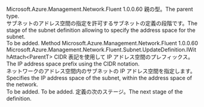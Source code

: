<Type Name="IWithAddressPrefix&lt;ParentT&gt;" FullName="Microsoft.Azure.Management.Network.Fluent.Subnet.UpdateDefinition.IWithAddressPrefix&lt;ParentT&gt;">
  <TypeSignature Language="C#" Value="public interface IWithAddressPrefix&lt;ParentT&gt;" />
  <TypeSignature Language="ILAsm" Value=".class public interface auto ansi abstract IWithAddressPrefix`1&lt;ParentT&gt;" />
  <TypeSignature Language="DocId" Value="T:Microsoft.Azure.Management.Network.Fluent.Subnet.UpdateDefinition.IWithAddressPrefix`1" />
  <TypeSignature Language="VB.NET" Value="Public Interface IWithAddressPrefix(Of ParentT)" />
  <TypeSignature Language="F#" Value="type IWithAddressPrefix&lt;'ParentT&gt; = interface" />
  <AssemblyInfo>
    <AssemblyName>Microsoft.Azure.Management.Network.Fluent</AssemblyName>
    <AssemblyVersion>1.0.0.60</AssemblyVersion>
  </AssemblyInfo>
  <TypeParameters>
    <TypeParameter Name="ParentT" />
  </TypeParameters>
  <Interfaces />
  <Docs>
    <typeparam name="ParentT"><span data-ttu-id="3ae2e-101">親の型。</span><span class="sxs-lookup"><span data-stu-id="3ae2e-101">The parent type.</span></span></typeparam>
    <summary>
            <span data-ttu-id="3ae2e-102">サブネットのアドレス空間の指定を許可するサブネットの定義の段階です。</span><span class="sxs-lookup"><span data-stu-id="3ae2e-102">The stage of the subnet definition allowing to specify the address space for the subnet.</span></span>
            </summary>
    <remarks>To be added.</remarks>
  </Docs>
  <Members>
    <Member MemberName="WithAddressPrefix">
      <MemberSignature Language="C#" Value="public Microsoft.Azure.Management.Network.Fluent.Subnet.UpdateDefinition.IWithAttach&lt;ParentT&gt; WithAddressPrefix (string cidr);" />
      <MemberSignature Language="ILAsm" Value=".method public hidebysig newslot virtual instance class Microsoft.Azure.Management.Network.Fluent.Subnet.UpdateDefinition.IWithAttach`1&lt;!ParentT&gt; WithAddressPrefix(string cidr) cil managed" />
      <MemberSignature Language="DocId" Value="M:Microsoft.Azure.Management.Network.Fluent.Subnet.UpdateDefinition.IWithAddressPrefix`1.WithAddressPrefix(System.String)" />
      <MemberSignature Language="VB.NET" Value="Public Function WithAddressPrefix (cidr As String) As IWithAttach(Of ParentT)" />
      <MemberSignature Language="F#" Value="abstract member WithAddressPrefix : string -&gt; Microsoft.Azure.Management.Network.Fluent.Subnet.UpdateDefinition.IWithAttach&lt;'ParentT&gt;" Usage="iWithAddressPrefix.WithAddressPrefix cidr" />
      <MemberType>Method</MemberType>
      <AssemblyInfo>
        <AssemblyName>Microsoft.Azure.Management.Network.Fluent</AssemblyName>
        <AssemblyVersion>1.0.0.60</AssemblyVersion>
      </AssemblyInfo>
      <ReturnValue>
        <ReturnType>Microsoft.Azure.Management.Network.Fluent.Subnet.UpdateDefinition.IWithAttach&lt;ParentT&gt;</ReturnType>
      </ReturnValue>
      <Parameters>
        <Parameter Name="cidr" Type="System.String" />
      </Parameters>
      <Docs>
        <param name="cidr"><span data-ttu-id="3ae2e-103">CIDR 表記を使用して IP アドレス空間のプレフィックス。</span><span class="sxs-lookup"><span data-stu-id="3ae2e-103">The IP address space prefix using the CIDR notation.</span></span></param>
        <summary>
            <span data-ttu-id="3ae2e-104">ネットワークのアドレス空間内のサブネットの IP アドレス空間を指定します。</span><span class="sxs-lookup"><span data-stu-id="3ae2e-104">Specifies the IP address space of the subnet, within the address space of the network.</span></span>
            </summary>
        <returns>To be added.</returns>
        <remarks>To be added.</remarks>
        <return><span data-ttu-id="3ae2e-105">定義の次のステージ。</span><span class="sxs-lookup"><span data-stu-id="3ae2e-105">The next stage of the definition.</span></span></return>
      </Docs>
    </Member>
  </Members>
</Type>